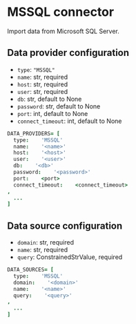 # MSSQL connector

Import data from Microsoft SQL Server.

## Data provider configuration

* `type`: `"MSSQL"`
* `name`: str, required
* `host`: str, required
* `user`: str, required
* `db`: str, default to None
* `password`: str, default to None
* `port`: int, default to None
* `connect_timeout`: int, default to None

```coffee
DATA_PROVIDERS= [
  type:    'MSSQL'
  name:    '<name>'
  host:    '<host>'
  user:    '<user>'
  db:    '<db>'
  password:    '<password>'
  port:    <port>
  connect_timeout:    <connect_timeout>
,
  ...
]
```


## Data source configuration

* `domain`: str, required
* `name`: str, required
* `query`: ConstrainedStrValue, required

```coffee
DATA_SOURCES= [
  type:    'MSSQL'
  domain:    '<domain>'
  name:    '<name>'
  query:    '<query>'
,
  ...
]
```